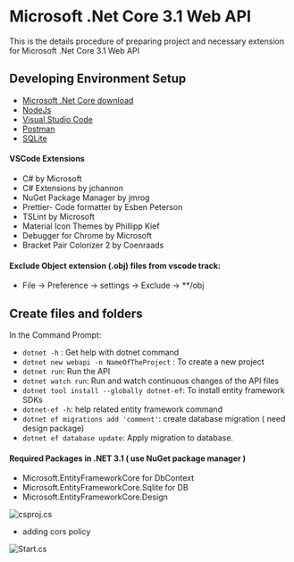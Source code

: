 # Microsoft .Net Core 3.1 Web API

This is the details procedure of preparing project and necessary extension for Microsoft .Net Core 3.1 Web API 


## Developing Environment Setup
- [Microsoft .Net Core download](https://dotnet.microsoft.com/download/dotnet-core)
- [NodeJs](https://nodejs.org/en/)
- [Visual Studio Code](https://code.visualstudio.com/)
- [Postman](https://www.getpostman.com/)
- [SQLite](https://www.sqlite.org/index.html)
#### VSCode Extensions
- C# by Microsoft
- C# Extensions by jchannon
- NuGet Package Manager by jmrog
- Prettier- Code formatter by Esben Peterson
- TSLint by Microsoft
- Material Icon Themes by Phillipp Kief
- Debugger for Chrome by Microsoft
- Bracket Pair Colorizer 2 by Coenraads

#### Exclude Object extension (.obj) files from vscode track:
- File -> Preference -> settings -> Exclude -> **/obj

## Create files and folders
In the Command Prompt:
- `dotnet -h` :  Get help with dotnet command
- `dotnet new webapi -n NameOfTheProject` : To create a new project
- `dotnet run`: Run the API
- `dotnet watch run`: Run and watch continuous changes of the API files
- `dotnet tool install --globally dotnet-ef`: To install entity framework SDKs
- `dotnet-ef -h`: help related entity framework command
- `dotnet ef migrations add 'comment'`: create database migration ( need design package)
- `dotnet ef database update`: Apply migration to database. 

#### Required Packages in .NET 3.1 ( use NuGet package manager )
- Microsoft.EntityFrameworkCore for DbContext
- Microsoft.EntityFrameworkCore.Sqlite for DB
- Microsoft.EntityFrameworkCore.Design

![csproj.cs](https://akazad13.github.io/images/csproj.png)

- adding cors policy

![Start.cs](https://akazad13.github.io/images/adding-dbcontext.png)
